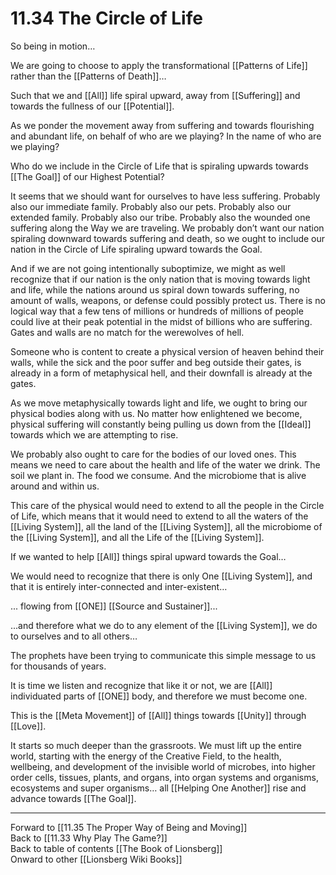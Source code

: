 # 11.34 The Circle of Life

So being in motion…

We are going to choose to apply the transformational [[Patterns of Life]] rather than the [[Patterns of Death]]…

Such that we and [[All]] life spiral upward, away from [[Suffering]] and towards the fullness of our [[Potential]].

As we ponder the movement away from suffering and towards flourishing and abundant life, on behalf of who are we playing? In the name of who are we playing? 

Who do we include in the Circle of Life that is spiraling upwards towards [[The Goal]] of our Highest Potential?

It seems that we should want for ourselves to have less suffering. Probably also our immediate family. Probably also our pets. Probably also our extended family. Probably also our tribe. Probably also the wounded one suffering along the Way we are traveling. We probably don’t want our nation spiraling downward towards suffering and death, so we ought to include our nation in the Circle of Life spiraling upward towards the Goal.

And if we are not going intentionally suboptimize, we might as well recognize that if our nation is the only nation that is moving towards light and life, while the nations around us spiral down towards suffering, no amount of walls, weapons, or defense could possibly protect us. There is no logical way that a few tens of millions or hundreds of millions of people could live at their peak potential in the midst of billions who are suffering. Gates and walls are no match for the werewolves of hell.

Someone who is content to create a physical version of heaven behind their walls, while the sick and the poor suffer and beg outside their gates, is already in a form of metaphysical hell, and their downfall is already at the gates.

As we move metaphysically towards light and life, we ought to bring our physical bodies along with us. No matter how enlightened we become, physical suffering will constantly being pulling us down from the [[Ideal]] towards which we are attempting to rise.

We probably also ought to care for the bodies of our loved ones. This means we need to care about the health and life of the water we drink. The soil we plant in. The food we consume. And the microbiome that is alive around and within us.

This care of the physical would need to extend to all the people in the Circle of Life, which means that it would need to extend to all the waters of the [[Living System]], all the land of the [[Living System]], all the microbiome of the [[Living System]], and all the Life of the [[Living System]].

If we wanted to help [[All]] things spiral upward towards the Goal…

We would need to recognize that there is only One [[Living System]], and that it is entirely inter-connected and inter-existent…

... flowing from [[ONE]] [[Source and Sustainer]]...

...and therefore what we do to any element of the [[Living System]], we do to ourselves and to all others…

The prophets have been trying to communicate this simple message to us for thousands of years.

It is time we listen and recognize that like it or not, we are [[All]] individuated parts of [[ONE]] body, and therefore we must become one.

This is the [[Meta Movement]] of [[All]] things towards [[Unity]] through [[Love]]. 

It starts so much deeper than the grassroots. We must lift up the entire world, starting with the energy of the Creative Field, to the health, wellbeing, and development of the invisible world of microbes, into higher order cells, tissues, plants, and organs, into organ systems and organisms, ecosystems and super organisms… all [[Helping One Another]] rise and advance towards [[The Goal]].

___

Forward to [[11.35 The Proper Way of Being and Moving]]  
Back to [[11.33 Why Play The Game?]]  
Back to table of contents [[The Book of Lionsberg]]  
Onward to other [[Lionsberg Wiki Books]]  